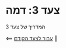 # צעד 3: דמה

[//]: # (head-end)


המדריך של צעד 3


[//]: # (foot-start)

[{]: <helper> (navStep)

⟸ <a href="step2.md">עבור לצעד הקודם</a> <b>║</b>

[}]: #